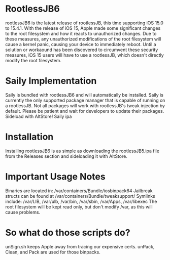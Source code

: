 # RootlessJB6

rootlessJB6 is the latest release of 
rootlessJB, this time supporting iOS 15.0 to 15.4.1. With the release of iOS 15, Apple made some significant changes to the root filesystem and how it reacts to unauthorized changes. Due to these measures, any unauthorized modifications of the root filesystem will cause a kernel panic, causing your device to immediately reboot. Until a solution or workaound has been discovered to circumvent these security measures, iOS 15 users will have to use a rootlessJB, which doesn't directly modify the root filesystem.

# Saily Implementation

Saily is bundled with rootlessJB6 and will automatically be installed.
Saily is currently the only supported package manager that is capable of running on a rootlessJB.
Not all packages will work with rootlessJB's tweak injection by default.
Please be patient and wait for developers to update their packages.
Sideload with AltStore!
Saily ipa

# Installation

Installing rootlessJB6 is as simple as downloading the rootlessJB5.ipa file from the Releases section and sideloading it with AltStore.

# Important Usage Notes

Binaries are located in: /var/containers/Bundle/iosbinpack64
Jailbreak structs can be found at /var/containers/Bundle/tweaksupport/
Symlinks include: /var/LIB, /var/ulb, /var/bin, /var/sbin, /var/Apps, /var/libexec
The root filesystem will be kept read only, but don't modify /var, as this will cause problems.

# So what do those scripts do?

unSign.sh keeps Apple away from tracing our expensive certs.
unPack, Clean, and Pack are used for those binpacks.

